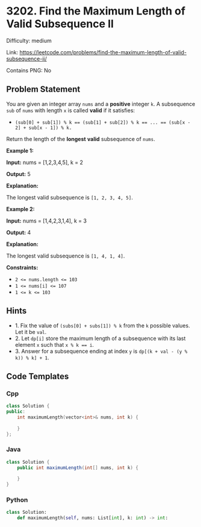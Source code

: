 # 3202. Find the Maximum Length of Valid Subsequence II

Difficulty: medium

Link: https://leetcode.com/problems/find-the-maximum-length-of-valid-subsequence-ii/

Contains PNG: No

## Problem Statement

You are given an integer array `nums` and a **positive** integer `k`.
A subsequence `sub` of `nums` with length `x` is called **valid** if it satisfies:

* `(sub[0] + sub[1]) % k == (sub[1] + sub[2]) % k == ... == (sub[x - 2] + sub[x - 1]) % k.`

Return the length of the **longest** **valid** subsequence of `nums`.

**Example 1:**

**Input:** nums \= \[1,2,3,4,5], k \= 2

**Output:** 5

**Explanation:**

The longest valid subsequence is `[1, 2, 3, 4, 5]`.

**Example 2:**

**Input:** nums \= \[1,4,2,3,1,4], k \= 3

**Output:** 4

**Explanation:**

The longest valid subsequence is `[1, 4, 1, 4]`.

**Constraints:**

* `2 <= nums.length <= 103`
* `1 <= nums[i] <= 107`
* `1 <= k <= 103`

## Hints

- 1\. Fix the value of `(subs[0] + subs[1]) % k` from the `k` possible values. Let it be `val`.
- 2\. Let `dp[i]` store the maximum length of a subsequence with its last element `x` such that `x % k == i`.
- 3\. Answer for a subsequence ending at index `y` is `dp[(k + val - (y % k)) % k] + 1`.

## Code Templates

### Cpp
```cpp
class Solution {
public:
    int maximumLength(vector<int>& nums, int k) {
        
    }
};
```

### Java
```java
class Solution {
    public int maximumLength(int[] nums, int k) {
        
    }
}
```

### Python
```python
class Solution:
    def maximumLength(self, nums: List[int], k: int) -> int:
        
```

